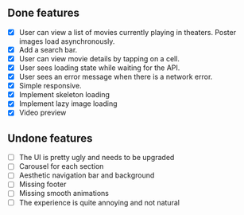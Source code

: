 ## Done features
- [x] User can view a list of movies currently playing in theaters. Poster images load asynchronously.
- [x] Add a search bar.
- [x] User can view movie details by tapping on a cell.
- [x] User sees loading state while waiting for the API.
- [x] User sees an error message when there is a network error.
- [x] Simple responsive.
- [x] Implement skeleton loading
- [x] Implement lazy image loading
- [x] Video preview

## Undone features
- [ ] The UI is pretty ugly and needs to be upgraded
- [ ] Carousel for each section
- [ ] Aesthetic navigation bar and background
- [ ] Missing footer
- [ ] Missing smooth animations
- [ ] The experience is quite annoying and not natural